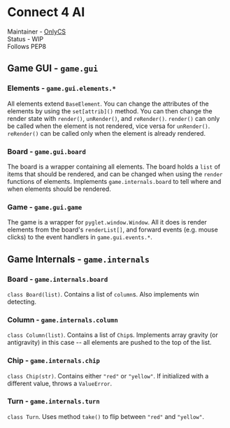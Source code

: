 # Connect 4 AI

Maintainer  - [OnlyCS](https://github.com/onlycs)\
Status      - WIP\
Follows PEP8

## Game GUI - `game.gui`
### Elements - `game.gui.elements.*`
All elements extend `BaseElement`. You can change the attributes of the elements by using
the `set[attrib]()` method. You can then change the render state with `render()`, 
`unRender()`, and `reRender()`. `render()` can only be called when the element is not 
rendered, vice versa for `unRender()`. `reRender()` can be called only when the element 
is already rendered.

### Board - `game.gui.board`
The board is a wrapper containing all elements. The board holds a `list` of items that
should be rendered, and can be changed when using the `render` functions of elements.
Implements `game.internals.board` to tell where and when elements should be rendered.

### Game - `game.gui.game`
The game is a wrapper for `pyglet.window.Window`. All it does is render elements from the
board's `renderList[]`, and forward events (e.g. mouse clicks) to the event handlers in
`game.gui.events.*`.

## Game Internals - `game.internals`
### Board - `game.internals.board`
`class Board(list)`. Contains a list of `column`s. Also implements win detecting.

### Column - `game.internals.column`
`class Column(list)`. Contains a list of `Chip`s. Implements array gravity (or 
antigravity) in this case -- all elements are pushed to the top of the list.

### Chip - `game.internals.chip`
`class Chip(str)`. Contains either `"red"` or `"yellow"`. If initialized with a different
value, throws a `ValueError`.

### Turn - `game.internals.turn`
`class Turn`. Uses method `take()` to flip between `"red"` and `"yellow"`.